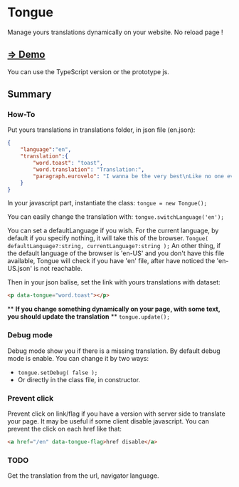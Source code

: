# Tongue
Manage yours translations dynamically on your website. No reload page !

## [⇒ Demo](http://buuuuug.ddns.net/tongue/)

You can use the TypeScript version or the prototype js.

## Summary
### How-To
Put yours translations in translations folder, in json file (en.json):
```json
{
    "language":"en",
    "translation":{
        "word.toast": "toast",
        "word.translation": "Translation:",
        "paragraph.eurovelo": "I wanna be the very best\nLike no one ever was\nTo catch them is my real test\nTo train them is my cause\nI will travel across the land\nSearching far and wide\nEach Pokemon to understand\nThe power that's inside"
    }
}
```
In your javascript part, instantiate the class:
`tongue = new Tongue();`

You can easily change the translation with:
`tongue.switchLanguage('en');`

You can set a defaultLanguage if you wish.
For the current language, by default if you specify nothing, it will take this of the browser.
`Tongue( defaultLanguage?:string, currentLanguage?:string );`
An other thing, if the default language of the browser is 'en-US' and you don't have this file available, Tongue will check if you have 'en' file, after have noticed the 'en-US.json' is not reachable.

Then in your json balise, set the link with yours translations with dataset:
```html
<p data-tongue="word.toast"></p>
```

** **If you change something dynamically on your page, with some text, you should update the translation** **
`tongue.update();`

### Debug mode
Debug mode show you if there is a missing translation.
By default debug mode is enable. You can change it by two ways:

 - `tongue.setDebug( false );`
 - Or directly in the class file, in constructor.

### Prevent click
Prevent click on link/flag if you have a version with server side to
translate your page. It may be useful if some client disable javascript.
You can prevent the click on each href like that:
```html
<a href="/en" data-tongue-flag>href disable</a>
```

### TODO
Get the translation from the url, navigator language.
